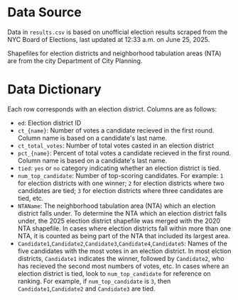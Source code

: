 # Data Source
Data in `results.csv` is based on unofficial election results scraped from the NYC Board of Elections, last updated at 12:33 a.m. on June 25, 2025.

Shapefiles for election districts and neighborhood tabulation areas (NTA) are from the city Department of City Planning.

# Data Dictionary
Each row corresponds with an election district. Columns are as follows:

- `ed`: Election district ID
- `ct_{name}`: Number of votes a candidate recieved in the first round. Column name is based on a candidate's last name.
- `ct_total_votes`: Number of total votes casted in an election district
- `pct_{name}`: Percent of total votes a candidate recieved in the first round. Column name is based on a candidate's last name.
- `tied`: `yes` or `no` category indicating whether an election district is tied.
- `num_top_candidate`: Number of top-scoring candidates. For example: `1` for election districts with one winner; `2` for election districts where two candidates are tied; `3` for election districts where three candidates are tied, etc.
- `NTAName`: The neighborhood tabulation area (NTA) which an election district falls under. To determine the NTA which an election district falls under, the 2025 election district shapefile was merged with the 2020 NTA shapefile. In cases where election districts fall within more than one NTA, it is counted as being part of the NTA that included its largest area.
- `Candidate1`,`Candidate2`,`Candidate3`,`Candidate4`,`Candidate5`: Names of the five candidates with the most votes in an election district. In most elction districts, `Candidate1` indicates the winner, followed by `Candidate2`, who has recieved the second most numbers of votes, etc. In cases where an election district is tied, look to `num_top_candidate` for reference on ranking. For example, if `num_top_candidate` is `3`, then `Candidate1`,`Candidate2` and `Candidate3` are tied.
